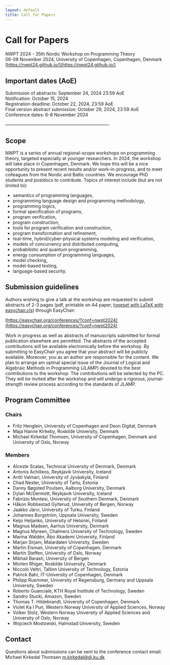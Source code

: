 ```yaml
---
layout: default
title: Call for Papers
---
```


# Call for Papers

NWPT 2024 - 35th Nordic Workshop on Programming Theory<br>
06-08 November 2024, University of Copenhagen, Copenhagen, Denmark<br>
[https://nwpt24.github.io/](https://nwpt24.github.io/)


## Important dates (AoE)

Submission of abstracts: September 24, 2024 23:59 AoE<br>
Notification: October 15, 2024<br>
Registration deadline: October 22, 2024, 23:59 AoE<br>
Final version abstract submission: October 29, 2024, 23:59 AoE<br>
Conference dates: 6-8 November 2024<br>

———————————————————————-

## Scope
NWPT is a series of annual regional-scope workshops on programming theory, targeted especially at younger researchers. In 2024, the workshop will take place in Copenhagen, Denmark. We hope this will be a nice opportunity to present recent results and/or work-in-progress, and to meet colleagues from the Nordic and Baltic countries. We encourage PhD students and postdocs to contribute. Topics of interest include (but are not limited to):

  * semantics of programming languages,
  * programming language design and programming methodology,
  * programming logics,
  * formal specification of programs,
  * program verification,
  * program construction,
  * tools for program verification and construction,
  * program transformation and refinement,
  * real-time, hybrid/cyber-physical systems modeling and verification,
  * models of concurrency and distributed computing,
  * probabilistic and quantum programming,
  * energy consumption of programming languages,
  * model checking,
  * model-based testing,
  * language-based security.

## Submission guidelines
Authors wishing to give a talk at the workshop are requested to submit abstracts of 2-3 pages (pdf, printable on A4 paper, [typeset with LaTeX with easychair.cls](https://easychair.org/publications/for_authors)) through EasyChair:

[https://easychair.org/conferences/?conf=nwpt2024](https://easychair.org/conferences/?conf=nwpt2024)

Work in progress as well as abstracts of manuscripts submitted for formal publication elsewhere are permitted. The abstracts of the accepted contributions will be available electronically before the workshop. By submitting to EasyChair you agree that your abstract will be publicly available. Moreover, you as an author are responsible for the content.
We plan to arrange am optinal special issue of the Journal of Logical and Algebraic Methods in Programming (JLAMP) devoted to the best contributions to the workshop. The contributions will be selected by the PC. They will be invited after the workshop and will undergo a rigorous, journal-strength review process according to the standards of JLAMP.

## Program Committee

### Chairs
  * Fritz Henglein, University of Copenhagen and Deon Digital, Denmark
  * Maja Hanne Kirkeby, Roskilde University, Denmark
  * Michael Kirkedal Thomsen, University of Copenhagen, Denmark and University of Oslo, Norway

### Members

  * Alceste Scalas, Technical University of Denmark, Denmark
  * Antonis Achilleos, Reykjavik University, Iceland
  * Antti Valmari, University of Jyväskylä, Finland
  * Chad Nester, University of Tartu, Estonia
  * Danny Bøgsted Poulsen, Aalborg University, Denmark
  * Dylan McDermott, Reykjavik University, Iceland
  * Fabrizio Montesi, University of Southern Denmark, Denmark
  * Håkon Robbestad Gylterud, University of Bergen, Norway
  * Jaakko Järvi, University of Turku, Finland
  * Johannes Borgström, Uppsala University, Sweden
  * Keijo Heljanko, University of Helsinki, Finland
  * Magnus Madsen, Aarhus University, Denmark
  * Magnus Myreen, Chalmers University of Technology, Sweden 
  * Marina Waldén, Åbo Akademi University, Finland
  * Marjan Sirjani, Malardalen University, Sweden
  * Martin Elsman, University of Copenhagen, Denmark
  * Martin Steffen, University of Oslo, Norway
  * Mikhail Barash, University of Bergen
  * Morten Rhiger, Roskilde University, Denmark
  * Niccolò Veltri, Tallinn University of Technology, Estonia
  * Patrick Bahr, IT-University of Copenhagen, Denmark
  * Philipp Ruemmer, University of Regensburg, Germany and Uppsala University, Sweden
  * Roberto Guanciale, KTH Royal Institute of Technology, Sweden
  * Sandro Stucki, Amazon, Sweden
  * Thomas T. Hildebrandt, University of Copenhagen, Denmark
  * Violet Ka I Pun, Western Norway University of Applied Sciences, Norway
  * Volker Stolz, Western Norway University of Applied Sciences and University of Oslo, Norway
  * Wojciech Mostowski, Halmstad University, Sweden

## Contact

Questions about submissions can be sent to the conference contact email:<br>
Michael Kirkedal Thomsen <m.kirkedal@di.ku.dk>

